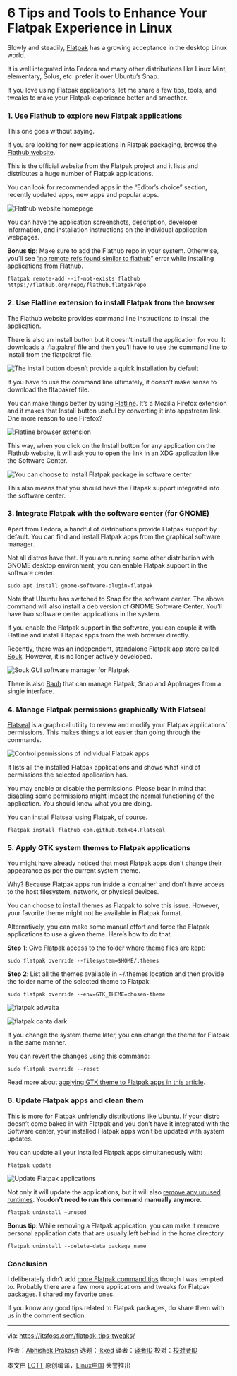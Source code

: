 [#]: subject: "6 Tips and Tools to Enhance Your Flatpak Experience in Linux"
[#]: via: "https://itsfoss.com/flatpak-tips-tweaks/"
[#]: author: "Abhishek Prakash https://itsfoss.com/"
[#]: collector: "lkxed"
[#]: translator: " "
[#]: reviewer: " "
[#]: publisher: " "
[#]: url: " "

6 Tips and Tools to Enhance Your Flatpak Experience in Linux
======

Slowly and steadily, [Flatpak][1] has a growing acceptance in the desktop Linux world.

It is well integrated into Fedora and many other distributions like Linux Mint, elementary, Solus, etc. prefer it over Ubuntu’s Snap.

If you love using Flatpak applications, let me share a few tips, tools, and tweaks to make your Flatpak experience better and smoother.

### 1. Use Flathub to explore new Flatpak applications

This one goes without saying.

If you are looking for new applications in Flatpak packaging, browse the [Flathub website][2].

This is the official website from the Flatpak project and it lists and distributes a huge number of Flatpak applications.

You can look for recommended apps in the “Editor’s choice” section, recently updated apps, new apps and popular apps.

![Flathub website homepage][3]

You can have the application screenshots, description, developer information, and installation instructions on the individual application webpages.

**Bonus tip**: Make sure to add the Flathub repo in your system. Otherwise, you’ll see [“no remote refs found similar to flathub][4]” error while installing applications from Flathub.

```
flatpak remote-add --if-not-exists flathub https://flathub.org/repo/flathub.flatpakrepo
```

### 2. Use Flatline extension to install Flatpak from the browser

The Flathub website provides command line instructions to install the application.

There is also an Install button but it doesn’t install the application for you. It downloads a .flatpakref file and then you’ll have to use the command line to install from the flatpakref file.

![The install button doesn’t provide a quick installation by default][5]

If you have to use the command line ultimately, it doesn’t make sense to download the fltapakref file.

You can make things better by using [Flatline][6]. It’s a Mozilla Firefox extension and it makes that Install button useful by converting it into appstream link. One more reason to use Firefox?

![Flatline browser extension][7]

This way, when you click on the Install button for any application on the Flathub website, it will ask you to open the link in an XDG application like the Software Center.

![You can choose to install Flatpak package in software center][8]

This also means that you should have the Fltapak support integrated into the software center.

### 3. Integrate Flatpak with the software center (for GNOME)

Apart from Fedora, a handful of distributions provide Flatpak support by default. You can find and install Flatpak apps from the graphical software manager.

Not all distros have that. If you are running some other distribution with GNOME desktop environment, you can enable Flatpak support in the software center.

```
sudo apt install gnome-software-plugin-flatpak
```

Note that Ubuntu has switched to Snap for the software center. The above command will also install a deb version of GNOME Software Center. You’ll have two software center applications in the system.

If you enable the Flatpak support in the software, you can couple it with Flatline and install Fltapak apps from the web browser directly.

Recently, there was an independent, standalone Flatpak app store called [Souk][9]. However, it is no longer actively developed.

![Souk GUI software manager for Flatpak][10]

There is also [Bauh][11] that can manage Flatpak, Snap and AppImages from a single interface.

### 4. Manage Flatpak permissions graphically With Flatseal

[Flatseal][12] is a graphical utility to review and modify your Flatpak applications’ permissions. This makes things a lot easier than going through the commands.

![Control permissions of individual Flatpak apps][13]

It lists all the installed Flatpak applications and shows what kind of permissions the selected application has.

You may enable or disable the permissions. Please bear in mind that disabling some permissions might impact the normal functioning of the application. You should know what you are doing.

You can install Flatseal using Flatpak, of course.

```
flatpak install flathub com.github.tchx84.Flatseal
```

### 5. Apply GTK system themes to Flatpak applications

You might have already noticed that most Flatpak apps don’t change their appearance as per the current system theme.

Why? Because Flatpak apps run inside a ‘container’ and don’t have access to the host filesystem, network, or physical devices.

You can choose to install themes as Flatpak to solve this issue. However, your favorite theme might not be available in Flatpak format.

Alternatively, you can make some manual effort and force the Flatpak applications to use a given theme. Here’s how to do that.

**Step 1**: Give Flatpak access to the folder where theme files are kept:

```
sudo flatpak override --filesystem=$HOME/.themes
```

**Step 2**: List all the themes available in ~/.themes location and then provide the folder name of the selected theme to Flatpak:

```
sudo flatpak override --env=GTK_THEME=chosen-theme
```

![flatpak adwaita][14]

![flatpak canta dark][15]

If you change the system theme later, you can change the theme for Flatpak in the same manner.

You can revert the changes using this command:

```
sudo flatpak override --reset
```

Read more about [applying GTK theme to Flatpak apps in this article][16].

### 6. Update Flatpak apps and clean them

This is more for Flatpak unfriendly distributions like Ubuntu. If your distro doesn’t come baked in with Flatpak and you don’t have it integrated with the Software center, your installed Flatpak apps won’t be updated with system updates.

You can update all your installed Flatpak apps simultaneously with:

```
flatpak update
```

![Update Flatpak applications][17]

Not only it will update the applications, but it will also [remove any unused runtimes][18]. You**don’t need to run this command manually anymore**.

```
flatpak uninstall –unused
```

**Bonus tip**: While removing a Flatpak application, you can make it remove personal application data that are usually left behind in the home directory.

```
flatpak uninstall --delete-data package_name
```

### Conclusion

I deliberately didn’t add [more Flatpak command tips][19] though I was tempted to. Probably there are a few more applications and tweaks for Flatpak packages. I shared my favorite ones.

If you know any good tips related to Flatpak packages, do share them with us in the comment section.

--------------------------------------------------------------------------------

via: https://itsfoss.com/flatpak-tips-tweaks/

作者：[Abhishek Prakash][a]
选题：[lkxed][b]
译者：[译者ID](https://github.com/译者ID)
校对：[校对者ID](https://github.com/校对者ID)

本文由 [LCTT](https://github.com/LCTT/TranslateProject) 原创编译，[Linux中国](https://linux.cn/) 荣誉推出

[a]: https://itsfoss.com/
[b]: https://github.com/lkxed
[1]: https://itsfoss.com/what-is-flatpak/
[2]: https://flathub.org/home
[3]: https://itsfoss.com/wp-content/uploads/2022/07/flathub-website.png
[4]: https://itsfoss.com/no-remote-ref-found-flatpak/
[5]: https://itsfoss.com/wp-content/uploads/2022/07/apps-on-flathub.png
[6]: https://addons.mozilla.org/en-US/firefox/addon/flatline-flatpak/
[7]: https://itsfoss.com/wp-content/uploads/2022/07/flatline-extension.png
[8]: https://itsfoss.com/wp-content/uploads/2022/07/installing-flatpak-from-web-browser.png
[9]: https://gitlab.gnome.org/haecker-felix/souk
[10]: https://itsfoss.com/wp-content/uploads/2022/07/souk-app-details.png
[11]: https://itsfoss.com/bauh-package-manager/
[12]: https://flathub.org/apps/details/com.github.tchx84.Flatseal
[13]: https://itsfoss.com/wp-content/uploads/2021/11/flatpak-permission-control-flatseal.png
[14]: https://i2.wp.com/itsfoss.com/wp-content/uploads/2021/11/flatpak-adwaita.webp?ssl=1
[15]: https://i2.wp.com/itsfoss.com/wp-content/uploads/2021/11/flatpak-canta-dark.webp?ssl=1
[16]: https://itsfoss.com/flatpak-app-apply-theme/
[17]: https://itsfoss.com/wp-content/uploads/2022/07/update-flatpak-applications.png
[18]: https://blogs.gnome.org/mwleeds/2021/01/11/cleaning-up-unused-flatpak-runtimes/
[19]: https://docs.flatpak.org/en/latest/tips-and-tricks.html
